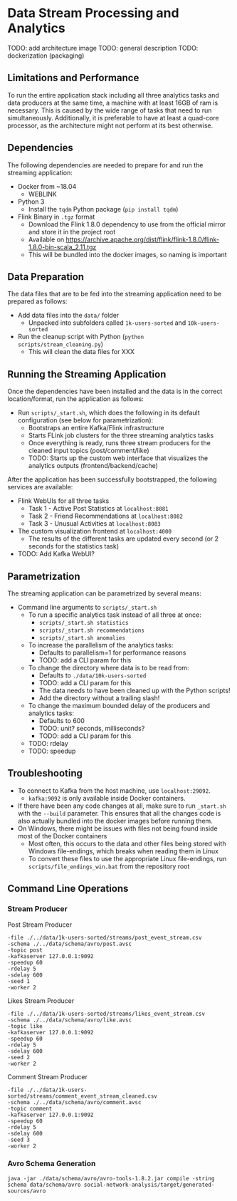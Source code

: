 # Data Stream Processing and Analytics

TODO: add architecture image
TODO: general description
TODO: dockerization (packaging)

## Limitations and Performance

To run the entire application stack including all three analytics tasks and data producers at the same time, a machine with at least 16GB of ram is necessary. This is caused by the wide range of tasks that need to run simultaneously. Additionally, it is preferable to have at least a quad-core processor, as the architecture might not perform at its best otherwise.

## Dependencies

The following dependencies are needed to prepare for and run the streaming application:

- Docker from ~18.04
  - WEBLINK
- Python 3
  - Install the `tqdm` Python package (`pip install tqdm`)
- Flink Binary in `.tgz` format
  - Download the Flink 1.8.0 dependency to use from the official mirror and store it in the project root
  - Available on https://archive.apache.org/dist/flink/flink-1.8.0/flink-1.8.0-bin-scala_2.11.tgz
  - This will be bundled into the docker images, so naming is important

## Data Preparation

The data files that are to be fed into the streaming application need to be prepared as follows:

- Add data files into the `data/` folder
  - Unpacked into subfolders called `1k-users-sorted` and `10k-users-sorted`
- Run the cleanup script with Python (`python scripts/stream_cleaning.py`)
  - This will clean the data files for XXX

## Running the Streaming Application

Once the dependencies have been installed and the data is in the correct location/format, run the application as follows:

- Run `scripts/_start.sh`, which does the following in its default configuration (see below for parametrization):
  - Bootstraps an entire Kafka/Flink infrastructure
  - Starts FLink job clusters for the three streaming analytics tasks
  - Once everything is ready, runs three stream producers for the cleaned input topics (post/comment/like)
  - TODO: Starts up the custom web interface that visualizes the analytics outputs (frontend/backend/cache)

After the application has been successfully bootstrapped, the following services are available:

- Flink WebUIs for all three tasks
  - Task 1 - Active Post Statistics at `localhost:8081`
  - Task 2 - Friend Recommendations at `localhost:8082`
  - Task 3 - Unusual Activities at `localhost:8083`
- The custom visualization frontend at `localhost:4000`
  - The results of the different tasks are updated every second (or 2 seconds for the statistics task)
- TODO: Add Kafka WebUI?

## Parametrization

The streaming application can be parametrized by several means:

- Command line arguments to `scripts/_start.sh`
  - To run a specific analytics task instead of all three at once:
    - `scripts/_start.sh statistics`
    - `scripts/_start.sh recommendations`
    - `scripts/_start.sh anomalies`
  - To increase the parallelism of the analytics tasks:
    - Defaults to parallelism=1 for performance reasons
    - TODO: add a CLI param for this
  - To change the directory where data is to be read from:
    - Defaults to `./data/10k-users-sorted`
    - TODO: add a CLI param for this
    - The data needs to have been cleaned up with the Python scripts!
    - Add the directory without a trailing slash!
  - To change the maximum bounded delay of the producers and analytics tasks:
    - Defaults to 600
    - TODO: unit? seconds, milliseconds?
    - TODO: add a CLI param for this
  - TODO: rdelay
  - TODO: speedup

## Troubleshooting

- To connect to Kafka from the host machine, use `localhost:29092`.
  - `kafka:9092` is only available inside Docker containers.
- If there have been any code changes at all, make sure to run `_start.sh` with the `--build` parameter. This ensures that all the changes code is also actually bundled into the docker images before running them.
- On Windows, there might be issues with files not being found inside most of the Docker containers
  - Most often, this occurs to the data and other files being stored with Windows file-endings, which breaks when reading them in Linux
  - To convert these files to use the appropriate Linux file-endings, run `scripts/file_endings_win.bat` from the repository root

## Command Line Operations

### Stream Producer

Post Stream Producer

```
-file ./../data/1k-users-sorted/streams/post_event_stream.csv
-schema ./../data/schema/avro/post.avsc
-topic post
-kafkaserver 127.0.0.1:9092
-speedup 60
-rdelay 5
-sdelay 600
-seed 1
-worker 2
```

Likes Stream Producer

```
-file ./../data/1k-users-sorted/streams/likes_event_stream.csv
-schema ./../data/schema/avro/like.avsc
-topic like
-kafkaserver 127.0.0.1:9092
-speedup 60
-rdelay 5
-sdelay 600
-seed 2
-worker 2
```

Comment Stream Producer

```
-file ./../data/1k-users-sorted/streams/comment_event_stream_cleaned.csv
-schema ./../data/schema/avro/comment.avsc
-topic comment
-kafkaserver 127.0.0.1:9092
-speedup 60
-rdelay 5
-sdelay 600
-seed 3
-worker 2
```

### Avro Schema Generation

```
java -jar ./data/schema/avro/avro-tools-1.8.2.jar compile -string schema data/schema/avro social-network-analysis/target/generated-sources/avro
```
